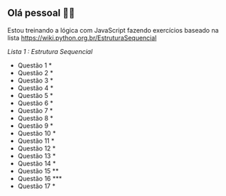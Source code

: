 ## Olá pessoal 👦🏻

Estou treinando a lógica com JavaScript fazendo exercícios baseado na lista  https://wiki.python.org.br/EstruturaSequencial

*Lista 1 : Estrutura Sequencial*

- Questão 1  * 
- Questão 2  *
- Questão 3  *
- Questão 4  *
- Questão 5  *
- Questão 6  *
- Questão 7  *
- Questão 8  *
- Questão 9  *
- Questão 10 *
- Questão 11 *
- Questão 12 *
- Questão 13 *
- Questão 14 *
- Questão 15 ** 
- Questão 16 ***
- Questão 17 *

